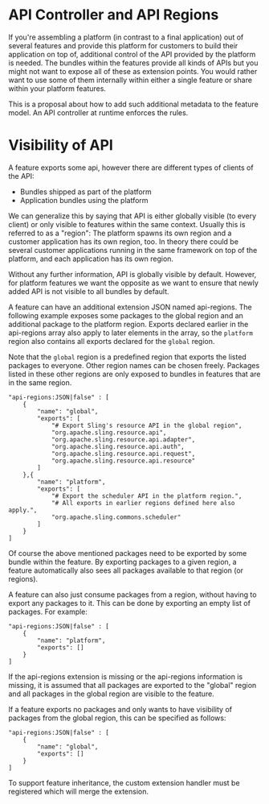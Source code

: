 # API Controller and API Regions

If you're assembling a platform (in contrast to a final application) out of several features and provide this platform for customers to build their application on top of, additional control of the API provided by the platform is needed. The bundles within the features provide all kinds of APIs but you might not want to expose all of these as extension points. You would rather want to use some of them internally within either a single feature or share within your platform features.

This is a proposal about how to add such additional metadata to the feature model. An API controller at runtime enforces the rules.

# Visibility of API

A feature exports some api, however there are different types of clients of the API:

* Bundles shipped as part of the platform
* Application bundles using the platform

We can generalize this by saying that API is either globally visible (to every client) or only visible to features within the same context. Usually this is referred to as a "region": The platform spawns its own region and a customer application has its own region, too. In theory there could be several customer applications running in the same framework on top of the platform, and each application has its own region.

Without any further information, API is globally visible by default. However, for platform features we want the opposite as we want to ensure that newly added API is not visible to all bundles by default. 

A feature can have an additional extension JSON named api-regions. The following example exposes some packages to the global region and an additional package to the platform region. Exports declared earlier in the api-regions array also apply to later elements in the array, so the `platform` region also contains all exports declared for the `global` region.

Note that the `global` region is a predefined region that exports the listed packages to everyone. Other region names can be chosen freely. Packages listed in these other regions are only exposed to bundles in features that are in the same region.

    "api-regions:JSON|false" : [
        {
            "name": "global",
            "exports": [
                "# Export Sling's resource API in the global region", 
                "org.apache.sling.resource.api",
                "org.apache.sling.resource.api.adapter",
                "org.apache.sling.resource.api.auth",
                "org.apache.sling.resource.api.request",
                "org.apache.sling.resource.api.resource"
            ]
        },{
            "name": "platform",
            "exports": [
                "# Export the scheduler API in the platform region.",
                "# All exports in earlier regions defined here also apply.",
                "org.apache.sling.commons.scheduler"
            ]
        }
    ]

Of course the above mentioned packages need to be exported by some bundle within the feature.
By exporting packages to a given region, a feature automatically also sees all packages available to that region (or regions).

A feature can also just consume packages from a region, without having to export any packages to it. This can be done by exporting an empty list of packages. For example:

    "api-regions:JSON|false" : [ 
        {
            "name": "platform",
            "exports": []
        }
    ]

If the api-regions extension is missing or the api-regions information is missing, it is assumed that all packages are exported to the "global" region and all packages in the global region are visible to the feature.

If a feature exports no packages and only wants to have visibility of packages from the global region, this can be specified as follows:
    
    "api-regions:JSON|false" : [ 
        {
            "name": "global",
            "exports": []
        }
    ]

To support feature inheritance, the custom extension handler must be registered which will merge the extension.
